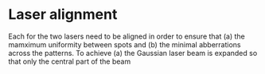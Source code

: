 # Laser alignment

Each for the two lasers need to be aligned in order to ensure that (a) the mamximum uniformity between spots and (b) the minimal abberrations across the patterns. To achieve (a) the Gaussian laser beam is expanded so that only the central part of the beam 